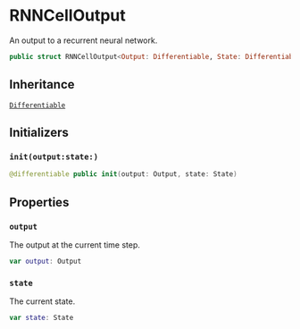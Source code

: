 # RNNCellOutput

An output to a recurrent neural network.

``` swift
public struct RNNCellOutput<Output: Differentiable, State: Differentiable>: Differentiable
```

## Inheritance

[`Differentiable`](/Differentiable)

## Initializers

### `init(output:state:)`

``` swift
@differentiable public init(output: Output, state: State)
```

## Properties

### `output`

The output at the current time step.

``` swift
var output: Output
```

### `state`

The current state.

``` swift
var state: State
```
